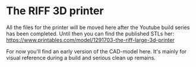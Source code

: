 # The RIFF 3D printer
All the files for the printer will be moved here after the Youtube build series has been completed. 
Until then you can find the published STLs her: https://www.printables.com/model/1291703-the-riff-large-3d-printer

For now you'll find an early version of the CAD-model here. It's mainly for visual reference during a build and serious clean up remains. 

